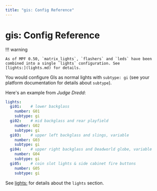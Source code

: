 ```yaml
---
title: "gis: Config Reference"
---
```


# gis: Config Reference

!!! warning

    As of MPF 0.50, `matrix_lights`, `flashers` and `leds` have been
    combined into a single `lights` configuration. See
    [lights:](lights.md) for details.

You would configure GIs as normal lights with `subtype: gi` (see your
platform documentation for details about `subtype`).

Here's an example from *Judge Dredd*:

``` yaml
lights:
  gi01:    # lower backglass
    number: G01
    subtype: gi
  gi02:    # mid backglass and rear playfield
    number: G02
    subtype: gi
  gi03:    # upper left backglass and slings, variable
    number: G03
    subtype: gi
  gi04:    # upper right backglass and Deadworld globe, variable
    number: G04
    subtype: gi
  gi05:    # coin slot lights & side cabinet fire buttons
    number: G05
    subtype: gi
```

See [lights:](lights.md) for details about the
`lights` section.
